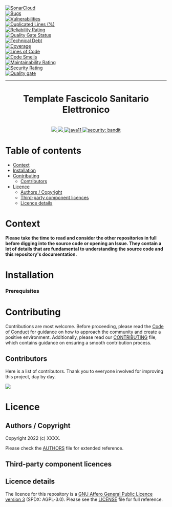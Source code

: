 [![SonarCloud](https://sonarcloud.io/images/project_badges/sonarcloud-black.svg)](https://sonarcloud.io/summary/new_code?id=it.finanze.sanita.fse2%3Agtw-indexer)
<br/>
[![Bugs](https://sonarcloud.io/api/project_badges/measure?project=it.finanze.sanita.fse2%3Agtw-indexer&metric=bugs)](https://sonarcloud.io/summary/new_code?id=it.finanze.sanita.fse2%3Agtw-indexer)
<br/>
[![Vulnerabilities](https://sonarcloud.io/api/project_badges/measure?project=it.finanze.sanita.fse2%3Agtw-indexer&metric=vulnerabilities)](https://sonarcloud.io/summary/new_code?id=it.finanze.sanita.fse2%3Agtw-indexer)
<br/>
[![Duplicated Lines (%)](https://sonarcloud.io/api/project_badges/measure?project=it.finanze.sanita.fse2%3Agtw-indexer&metric=duplicated_lines_density)](https://sonarcloud.io/summary/new_code?id=it.finanze.sanita.fse2%3Agtw-indexer)
<br/>
[![Reliability Rating](https://sonarcloud.io/api/project_badges/measure?project=it.finanze.sanita.fse2%3Agtw-indexer&metric=reliability_rating)](https://sonarcloud.io/summary/new_code?id=it.finanze.sanita.fse2%3Agtw-indexer)
<br/>
[![Quality Gate Status](https://sonarcloud.io/api/project_badges/measure?project=it.finanze.sanita.fse2%3Agtw-indexer&metric=alert_status)](https://sonarcloud.io/summary/new_code?id=it.finanze.sanita.fse2%3Agtw-indexer)
<br/>
[![Technical Debt](https://sonarcloud.io/api/project_badges/measure?project=it.finanze.sanita.fse2%3Agtw-indexer&metric=sqale_index)](https://sonarcloud.io/summary/new_code?id=it.finanze.sanita.fse2%3Agtw-indexer)
<br/>
[![Coverage](https://sonarcloud.io/api/project_badges/measure?project=it.finanze.sanita.fse2%3Agtw-indexer&metric=coverage)](https://sonarcloud.io/summary/new_code?id=it.finanze.sanita.fse2%3Agtw-indexer)
<br/>
[![Lines of Code](https://sonarcloud.io/api/project_badges/measure?project=it.finanze.sanita.fse2%3Agtw-indexer&metric=ncloc)](https://sonarcloud.io/summary/new_code?id=it.finanze.sanita.fse2%3Agtw-indexer)
<br/>
[![Code Smells](https://sonarcloud.io/api/project_badges/measure?project=it.finanze.sanita.fse2%3Agtw-indexer&metric=code_smells)](https://sonarcloud.io/summary/new_code?id=it.finanze.sanita.fse2%3Agtw-indexer)
<br/>
[![Maintainability Rating](https://sonarcloud.io/api/project_badges/measure?project=it.finanze.sanita.fse2%3Agtw-indexer&metric=sqale_rating)](https://sonarcloud.io/summary/new_code?id=it.finanze.sanita.fse2%3Agtw-indexer)
<br/>
[![Security Rating](https://sonarcloud.io/api/project_badges/measure?project=it.finanze.sanita.fse2%3Agtw-indexer&metric=security_rating)](https://sonarcloud.io/summary/new_code?id=it.finanze.sanita.fse2%3Agtw-indexer)
<br/>
[![Quality gate](https://sonarcloud.io/api/project_badges/quality_gate?project=it.finanze.sanita.fse2%3Agtw-indexer)](https://sonarcloud.io/summary/new_code?id=it.finanze.sanita.fse2%3Agtw-indexer)
<br/>

---
<h1 align="center">Template Fascicolo Sanitario Elettronico</h1>

<br />
<div align="center">
    <!-- CoC -->
    <a href="CODE_OF_CONDUCT.md">
      <img src="https://img.shields.io/badge/Contributor%20Covenant-v2.0%20adopted-ff69b4.svg" />
    </a>
    <a href="CODE_OF_CONDUCT.md">
      <img src="https://img.shields.io/badge/badge-green.svg" />
    </a>
    <a href="/">
      <img alt="java11"
      src="https://img.shields.io/badge/badge-red.svg">
    </a>
    <a href="/">
      <img alt="security: bandit"
      src="https://img.shields.io/badge/badge-yellow.svg">
    </a>
</div>


# Table of contents

- [Context](#context)
- [Installation](#installation)
- [Contributing](#contributing)
  - [Contributors](#contributors)
- [Licence](#licence)
  - [Authors / Copyright](#authors--copyright)
  - [Third-party component licences](#third-party-component-licences)
  - [Licence details](#licence-details)


# Context

**Please take the time to read and consider the other repositories in full before digging into the source code or opening an Issue. They contain a lot of details that are fundamental to understanding the source code and this repository's documentation.**

# Installation

### Prerequisites

# Contributing
Contributions are most welcome. Before proceeding, please read the [Code of Conduct](./CODE_OF_CONDUCT.md) for guidance on how to approach the community and create a positive environment. Additionally, please read our [CONTRIBUTING](./CONTRIBUTING.md) file, which contains guidance on ensuring a smooth contribution process.

## Contributors
Here is a list of contributors. Thank you to everyone involved for improving this project, day by day.

<a href="https://github.com/ministero-salute/XXXX">
  <img
  src="https://contributors-img.web.app/image?repo=ministero-salute/XXXX"
  />
</a>

# Licence

## Authors / Copyright

Copyright 2022 (c) XXXX.

Please check the [AUTHORS](AUTHORS) file for extended reference.

## Third-party component licences

## Licence details

The licence for this repository is a [GNU Affero General Public Licence version 3](https://www.gnu.org/licenses/agpl-3.0.html) (SPDX: AGPL-3.0). Please see the [LICENSE](LICENSE) file for full reference.
